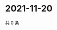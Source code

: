 # 2021-11-20

共 0 条

<!-- BEGIN WEIBO -->
<!-- 最后更新时间 Sat Nov 20 2021 20:16:52 GMT+0800 (China Standard Time) -->

<!-- END WEIBO -->
